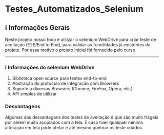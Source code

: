 # Testes_Automatizados_Selenium

## :information_source: Informações Gerais 

Neste projeto nosso foco é utilizar o selenium WebDrive para criar teste de aceitação (E2E/End to End), para validar as funcilidades já existentes do projeto. Por esse motivo o projeto inicial foi fornecido pelo curso.

---
### :information_source: Informações do selenium WebDrive

1. Biblioteca open source para testes end-to-end
2. Abstração do protocolo de integração com Browsers
3. Suporte a diversos Browsers (Chrome, FireFox, Opera, etc.)
4. APi simples de utilizar

### Desvantagens

Algumas das desvantagens dos testes de aveitação é que são muito frágeis por serem muito acoplados com a tela. E caso tiver qualquer mínima alteração em tela pode afetar e até mesmo quebrar os teste criados.

